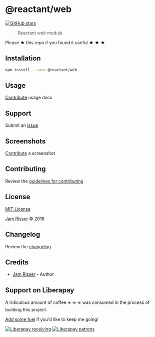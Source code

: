 # @reactant/web

[![GitHub stars](https://img.shields.io/github/stars/codejamninja/@reactant/web.svg?style=social&label=Stars)](https://github.com/codejamninja/reactant/packages/web)

> Reactant web module

Please ★ this repo if you found it useful ★ ★ ★



## Installation

```sh
npm install --save @reactant/web
```



## Usage

[Contribute](https://github.com/codejamninja/reactant/packages/web/blob/master/CONTRIBUTING.md) usage docs


## Support

Submit an [issue](https://github.com/codejamninja/reactant/packages/web/issues/new)


## Screenshots

[Contribute](https://github.com/codejamninja/reactant/packages/web/blob/master/CONTRIBUTING.md) a screenshot


## Contributing

Review the [guidelines for contributing](https://github.com/codejamninja/reactant/packages/web/blob/master/CONTRIBUTING.md)


## License

[MIT License](https://github.com/codejamninja/reactant/packages/web/blob/master/LICENSE)

[Jam Risser](https://codejam.ninja) © 2018


## Changelog

Review the [changelog](https://github.com/codejamninja/reactant/packages/web/blob/master/CHANGELOG.md)


## Credits

* [Jam Risser](https://codejam.ninja) - Author


## Support on Liberapay

A ridiculous amount of coffee ☕ ☕ ☕ was consumed in the process of building this project.

[Add some fuel](https://liberapay.com/codejamninja/donate) if you'd like to keep me going!

[![Liberapay receiving](https://img.shields.io/liberapay/receives/codejamninja.svg?style=flat-square)](https://liberapay.com/codejamninja/donate)
[![Liberapay patrons](https://img.shields.io/liberapay/patrons/codejamninja.svg?style=flat-square)](https://liberapay.com/codejamninja/donate)

